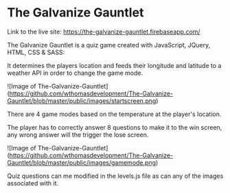 <h1>The Galvanize Gauntlet</h1>

Link to the live site: https://the-galvanize-gauntlet.firebaseapp.com/

The Galvanize Gauntlet is a quiz game created with JavaScript, JQuery, HTML, CSS & SASS: 

It determines the players location and feeds their longitude and latitude to a weather API in order to change the game mode.

![Image of The-Galvanize-Gauntlet]
(https://github.com/wthomasdevelopment/The-Galvanize-Gauntlet/blob/master/public/images/startscreen.png)


There are 4 game modes based on the temperature at the player's location. 

The player has to correctly answer 8 questions to make it to the win screen, any wrong answer will the trigger the lose screen.

![Image of The-Galvanize-Gauntlet]
(https://github.com/wthomasdevelopment/The-Galvanize-Gauntlet/blob/master/public/images/gamemode.png)




Quiz questions can me modified in the levels.js file as can any of the images associated with it.
